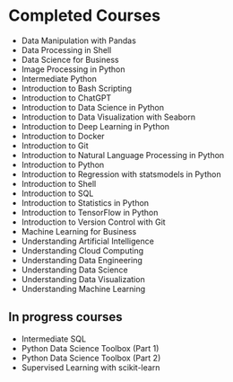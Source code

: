 
# Completed Courses

- Data Manipulation with Pandas
- Data Processing in Shell
- Data Science for Business
- Image Processing in Python
- Intermediate Python
- Introduction to Bash Scripting
- Introduction to ChatGPT
- Introduction to Data Science in Python
- Introduction to Data Visualization with Seaborn
- Introduction to Deep Learning in Python
- Introduction to Docker
- Introduction to Git
- Introduction to Natural Language Processing in Python
- Introduction to Python
- Introduction to Regression with statsmodels in Python
- Introduction to Shell
- Introduction to SQL
- Introduction to Statistics in Python
- Introduction to TensorFlow in Python
- Introduction to Version Control with Git
- Machine Learning for Business
- Understanding Artificial Intelligence
- Understanding Cloud Computing
- Understanding Data Engineering
- Understanding Data Science
- Understanding Data Visualization
- Understanding Machine Learning

## In progress courses
- Intermediate SQL
- Python Data Science Toolbox (Part 1)
- Python Data Science Toolbox (Part 2)
- Supervised Learning with scikit-learn
